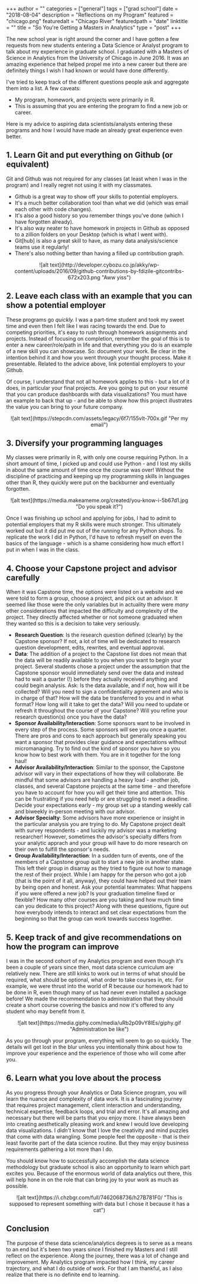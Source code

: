 +++
author = ""
categories = ["general"]
tags = ["grad school"]
date = "2018-08-04"
description = "Reflections on my Program"
featured = "chicago.png"
featuredalt = "Chicago River"
featuredpath = "date"
linktitle = ""
title = "So You're Getting a Masters in Analytics"
type = "post"
+++

The new school year is right around the corner and I have gotten a few requests from new students entering a Data Science or Analyst program to talk about my experience in graduate school. I graduated with a Masters of Science in Analytics from the University of Chicago in June 2016. It was an amazing experience that helped propel me into a new career but there are definitely things I wish I had known or would have done differently.

I've tried to keep track of the different questions people ask and aggregate them into a list. A few caveats:

- My program, homework, and projects were primarily in R.
- This is assuming that you are entering the program to find a new job or career. 


Here is my advice to aspiring data scientists/analysts entering these programs and how I would have made an already great experience even better.

## 1. Learn Git and put everything on Github (or equivalent)

Git and Github was not required for any classes (at least when I was in the program) and I really regret not using it with my classmates. 

- Github is a great way to show off your skills to potential employers. 
- It's a much better collaboration tool than what we did (which was email each other with code changes).
- It's also a good history so you remember things you've done (which I have forgotten already).
- It's also way neater to have homework in projects in Github as opposed to a zillion folders on your Desktop (which is what I went with).
- Git[hub] is also a great skill to have, as many data analysis/science teams use it regularly!
- There's also nothing better than having a filled up contribution graph.

<p align = "center">![alt text](http://developer.cybozu.co.jp/akky/wp-content/uploads/2016/09/github-contributions-by-fdizile-gitcontribs-672x203.png "Aww yiss")</center>

## 2. Leave each class with an example that you can show a potential employer

These programs go *quickly.* I was a part-time student and took my sweet time and even then I felt like I was racing towards the end. Due to competing priorities, it's easy to rush through homework assignments and projects. Instead of focusing on completion, remember the goal of this is to enter a new career/role/path in life and that everything you do is an example of a new skill you can showcase. So: document your work. Be clear in the intention behind it and how you went through your thought process. Make it presentable. Related to the advice above, link potential employers to your Github.

Of course, I understand that not all homework applies to this - but a lot of it does, in particular your final projects. Are you going to put on your resumé that you can produce dashboards with data visualizations? You must have an example to back that up - and be able to show how this project illustrates the value you can bring to your future company.

<p align = "center">![alt text](https://stepcdn.com/assets/legacy/6f7/155vlt-700x.gif "Per my email")</center>

## 3. Diversify your programming languages

My classes were primarily in R, with only one course requiring Python. In a short amount of time, I picked up and could use Python - and I lost my skills in about the same amount of time once the course was over! Without the discipline of practicing and keeping up my programming skills in languages other than R, they quickly were put on the backburner and eventually forgotten.

<p align = "center">![alt text](https://media.makeameme.org/created/you-know-i-5b67d1.jpg "Do you speak it?")</center>

Once I was finishing up school and applying for jobs, I had to admit to potential employers that my R skills were much stronger. This ultimately worked out but it did put me out of the running for any Python shops. To replicate the work I did in Python, I'd have to refresh myself on even the basics of the language - which is a shame considering how much effort I put in when I was in the class.

## 4. Choose your Capstone project and advisor carefully

When it was Capstone time, the options were listed on a website and we were told to form a group, choose a project, and pick out an advisor. It seemed like those were the only variables but in actuality there were *many* other considerations that impacted the difficulty and complexity of the project. They directly affected whether or not someone graduated when they wanted so this is a decision to take very seriously.

- **Research Question**: Is the research question defined (clearly) by the Capstone sponsor? If not, a lot of time will be dedicated to research question development, edits, rewrites, and eventual approval. 
- **Data**: The addition of a project to the Capstone list does not mean that the data will be readily available to you when you want to begin your project. Several students chose a project under the assumption that the Capstone sponsor would immediately send over the data and instead had to wait a quarter (!) before they actually received anything and could begin analysis. Ask: Is the data available, and if not, how will it be collected? Will you need to sign a confidentiality agreement and who is in charge of that? How will the data be transferred to you and in what format? How long will it take to get the data? Will you need to update or refresh it throughout the course of your Capstone? Will you refine your research question(s) once you have the data?
- **Sponsor Availability/Interaction**: Some sponsors want to be involved in every step of the process. Some sponsors will see you once a quarter. There are pros and cons to each approach but generally speaking you want a sponsor that provides clear guidance and expectations without micromanaging. Try to find out the kind of sponsor you have so you know how to best work with them. You are in it together for the long haul!
- **Advisor Availability/Interaction**: Similar to the sponsor, the Capstone advisor will vary in their expectations of how they will collaborate. Be mindful that some advisors are handling a heavy load - another job, classes, and several Capstone projects at the same time - and therefore you have to account for how you will get their time and attention. This can be frustrating if you need help or are struggling to meet a deadline. Decide your expectations early - my group set up a standing weekly call and biweekly in-person meeting with our advisor.
- **Advisor Specialty**: Some advisors have more experience or insight in the particular analysis you are trying to do. My Capstone project dealt with survey respondents - and luckily my advisor was a marketing researcher! However, sometimes the advisor's specialty differs from your analytic apprach and your group will have to do more research on their own to fulfill the sponsor's needs.
- **Group Availability/Interaction**: In a sudden turn of events, one of the members of a Capstone group quit to start a new job in another state. This left their group in disarray as they tried to figure out how to manage the rest of their project. While I am happy for the person who got a job (that is the point of it all, anyway), they could have helped out their team by being open and honest. Ask your potential teammates: What happens if you were offered a new job? Is your graduation timeline fixed or flexible? How many other courses are you taking and how much time can you dedicate to this project? Along with these questions, figure out how everybody intends to interact and set clear expectations from the beginning so that the group can work towards success together.

## 5. Keep track of and give recommendations on how the program can improve

I was in the second cohort of my Analytics program and even though it's been a couple of years since then, most data science curriculum are relatively new. There are still kinks to work out in terms of what should be required, what should be optional, what order to take courses in, etc. For example, we were thrust into the world of R because our homework had to be done in R, even though many of us had never even installed a package before! We made the recommendation to administration that they should create a short course covering the basics and now it's offered to any student who may benefit from it.

<p align = "center">![alt text](https://media.giphy.com/media/uRb2p09vY8lEs/giphy.gif "Administration be like")</center>

As you go through your program, everything will seem to go so quickly. The details will get lost in the blur unless you intentionally think about how to improve your experience and the experience of those who will come after you.

## 6. Learn what you love about the process

As you progress through your Analytics or Data Science program, you will learn the nuance and complexity of data work. It is a fascinating journey that requires project management, client interaction and understanding, technical expertise, feedback loops, and trial and error. It's all amazing and necessary but there will be parts that you enjoy more. I have always been into creating aesthetically pleasing work and knew I would love developing data visualizations. I *didn't* know that I love the creativity and mind puzzles that come with data wrangling. Some people feel the opposite - that is their least favorite part of the data science routine. But they may enjoy business requirements gathering a lot more than I do.

You should know how to successfully accomplish the data science methodology but graduate school is also an opportunity to learn which part excites you. Because of the enormous world of data analytics out there, this will help hone in on the role that can bring joy to your work as much as possible.

<p align = "center">![alt text](https://i.chzbgr.com/full/7462068736/h27B781F0/ "This is supposed to represent something with data but I chose it because it has a cat")</center>

## Conclusion

The purpose of these data science/analytics degrees is to serve as a means to an end but it's been two years since I finished my Masters and I still reflect on the experience.  Along the journey, there was a lot of change and improvement. My Analytics program impacted how I think, my career trajectory, and what I do outside of work. For that I am thankful, as I also realize that there is no definite end to learning.
